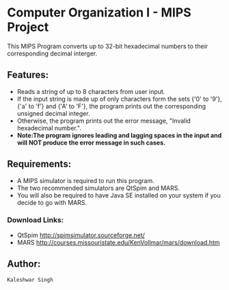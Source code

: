 # Computer Organization I - MIPS Project #

This MIPS Program converts up to 32-bit hexadecimal numbers to their corresponding decimal 
interger.

## Features: ##
  + Reads a string of up to 8 characters from user input.
  + If the input string is made up of only characters form the sets {'0' to '9'}, {'a' to 'f'} and {'A' to 'F'}, the program prints out the corresponding unsigned decimal integer.
  + Otherwise, the program prints out the error message, "Invalid hexadecimal number.".						
  + **Note:The program ignores leading and lagging spaces in the input and will NOT produce the error message in such cases.**

## Requirements: ##
  + A MIPS simulator is required to run this program. 
  + The two recommended simulators are QtSpim and MARS. 
  + You will also be required to have Java SE installed on your system if you decide 
	to go with MARS.

### Download Links: ###
  + QtSpim	http://spimsimulator.sourceforge.net/
  + MARS	http://courses.missouristate.edu/KenVollmar/mars/download.htm

## Author: ##
	Kaleshwar Singh		

